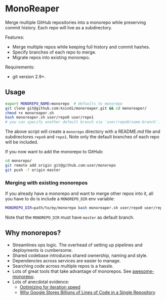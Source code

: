 # MonoReaper

Merge multiple GitHub repositories into a monorepo while preserving commit history. Each repo will live as a subdirectory.

Features:
  - Merge multiple repos while keeping full history and commit hashes.
  - Specify branches of each repo to merge.
  - Migrate repos into existing monorepo.

Requirements:
  - git version 2.9+.

## Usage

```bash
export MONOREPO_NAME=monorepo  # defaults to monorepo
git clone git@github.com:ksindi/monoreaper.git && cd monoreaper/
chmod +x monoreaper.sh
bash monoreaper.sh user/repo0 user/repo1
# you can specify another default branch via `user/repo0/some-branch`.
```

The above script will create a `monorepo` directory with a README.md file and subdirectores `repo0` and `repo1`. Note only the default branches of each repo will be included.

If you now want to add the monorepo to GitHub:

```bash
cd monorepo/
git remote add origin git@github.com:user/monorepo
git push -f origin master
```

### Merging with existing monorepos

If you already have a monorepo and want to merge other repos into it,
all you have to do is include a `MONOREPO_DIR` env variable:

```bash
MONOREPO_DIR=path/to/my/monorepo bash monoreaper.sh user/repo0 user/repo1
```

Note that the `MONOREPO_DIR` must have `master` as default branch.


## Why monorepos?

- Streamlines ops logic. The overhead of setting up pipelines and deployments is cumbersome.
- Shared codebase introduces shared ownership, naming and style.
- Dependencies across services are easier to manage.
- Searching code across multiple repos is a hassle.
- Lots of great tools that take advantage of monorepos. See [awesome-monorepo](https://github.com/korfuri/awesome-monorepo).
- Lots of anecdotal evidence:
  - [Optimizing for iteration speed](https://erikbern.com/2017/07/06/optimizing-for-iteration-speed.html)
  - [Why Google Stores Billions of Lines of Code in a Single Repository](https://research.google.com/pubs/pub45424.html)
